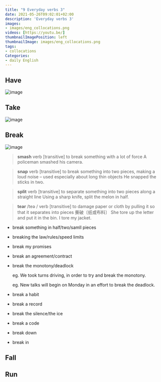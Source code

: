 ```yaml
---
title: "9 Everyday verbs 3"
date: 2021-05-26T09:02:01+02:00
description: 'Everyday verbs 3'
images:
- images/eng_collocations.png
videos: [https://youtu.be/]
thumbnailImagePosition: left
thumbnailImage: images/eng_collocations.png
tags:
- collocations
Categories:
- daily English
---
```

## Have

![image](https://user-images.githubusercontent.com/65668613/119621743-c3dc2d80-be06-11eb-8c21-f98ca68a8269.png)

## Take

![image](https://user-images.githubusercontent.com/65668613/119622085-203f4d00-be07-11eb-8108-7223cbc86277.png)

## Break

![image](https://user-images.githubusercontent.com/65668613/119622710-b2475580-be07-11eb-880a-ab05bed773ce.png)

> **smash** verb [transitive] to break something with a lot of force
A policeman smashed his camera.

> **snap** verb [transitive] to break something into two pieces, making a loud noise – used especially about long thin objects
He snapped the sticks in two.

> **split** verb [transitive] to separate something into two pieces along a straight line
Using a sharp knife, split the melon in half.

> **tear** /teə / verb [transitive] to damage paper or cloth by pulling it so that it separates into pieces 撕破〔纸或布料〕
She tore up the letter and put it in the bin.
I tore my jacket.

* break something in half/two/samll pieces
* breaking the law/rules/speed limits
* break my promises
* break an agreement/contract
* break the monotony/deadlock

  eg. We took turns driving, in order to try and break the monotony.

  eg. New talks will begin on Monday in an effort to break the deadlock.
*  break a habit
*  break a record
*  break the silence/the ice
*  break a code
*  break down
*  break in

## Fall
## Run
